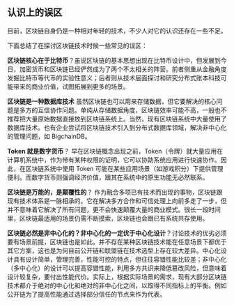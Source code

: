 ## 认识上的误区

目前，区块链自身仍是一种相对年轻的技术，不少人对它的认识还存在一些不足。

下面总结了在探讨区块链技术时候一些常见的误区：

**区块链核心在于比特币**？虽说区块链的基本思想出现在比特币设计中，但发展到今日，加密货币和区块链已经俨然成为了两个不太相关的阵营。前者侧重从金融角度发掘比特币等代币的实验性意义；后者则从技术层面探讨和研究分布式账本科技可能带来的商业价值，试图拓展到更多的场景。

**区块链是一种数据库技术** 虽然区块链也可以用来存储数据，但它要解决的核心问题是多方的互信协作问题。单纯从存储数据角度，区块链效率可能不高，一般也不推荐把大量原始数据直接放到区块链系统上。当然，现有区块链系统中大量使用了数据库技术。也有企业尝试将区块链技术引入到分布式数据库领域，解决非中心化的管理问题，如 BigchainDB。

**Token 就是数字货币**？ 早在区块链概念出现之前，Token（令牌）就大量应用在计算机系统中，作为带有某种权限的证明，它可以协助系统应用进行快速协作。因此，在区块链系统中使用 Token 可能在某些应用场景（如游戏积分）下提供管理便利。而数字货币则强调经济价值，跟其在系统中的原生功能无必然联系。

**区块链是万能的，是颠覆性的**？ 作为融合多项已有技术而出现的事物，区块链跟现有技术体系是一脉相承的。它在解决多方合作和可信处理上向前多走了一步，但并不意味着它解决了所有问题，更不会快速颠覆大量的商业模式。很长一段时间里，区块链最适用的场景仍需不断摸索，区块链也会跟已有系统共存使用。

**区块链必然是非中心化的？非中心化的一定优于中心化设计**？讨论技术的优劣必须要有场景前提，区块链也是如此。并不存在某种区块链技术能在任意场景下都优于其它方案，这也是为何目前公开链和联盟链在技术选型上存在较大差异。中心化设计具有设计简单，管理完善，性能可控的特点，但往往容错性能比较差；非中心化（多中心化）的设计可以提高容错性能，利用多方共识来降低篡改风险，但意味着设计较复杂，要付出性能代价。实际上，根据实际场景的需求，现有大部分区块链技术都介于绝对的中心化和绝对的非中心化之间，以取得不同指标上的平衡。例如公开链为了提高性能通过选择部分信任的节点来作为代表。